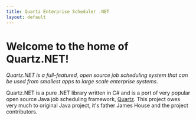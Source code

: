 ```yaml
---
title: Quartz Enterprise Scheduler .NET
layout: default
---
```



# Welcome to the home of Quartz.NET!
	
<cite>
Quartz.NET is a full-featured, open source job scheduling system that can be used from smallest apps to large scale enterprise systems.
</cite>

Quartz.NET is a pure .NET library written in C# and is a port of very popular open source Java job scheduling framework, <a href="http://www.quartz-scheduler.org">Quartz</a>. This project owes very much to original Java project, it's father James House and the project contributors. 

